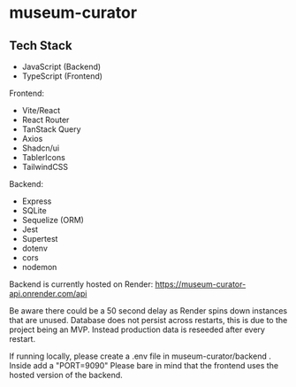 # museum-curator

## Tech Stack

- JavaScript (Backend)
- TypeScript (Frontend)

Frontend:

- Vite/React
- React Router
- TanStack Query
- Axios
- Shadcn/ui
- TablerIcons
- TailwindCSS

Backend:

- Express
- SQLite
- Sequelize (ORM)
- Jest
- Supertest
- dotenv
- cors
- nodemon

Backend is currently hosted on Render:
https://museum-curator-api.onrender.com/api

Be aware there could be a 50 second delay as Render spins down instances that are unused.
Database does not persist across restarts, this is due to the project being an MVP. Instead production data is reseeded after every restart.

If running locally, please create a .env file in museum-curator/backend .
Inside add a "PORT=9090"
Please bare in mind that the frontend uses the hosted version of the backend.
